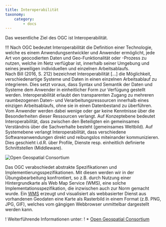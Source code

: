 ```yaml
---
title: Interoperabilität
taxonomy:
    category:
        - docs
---
```


Das wesentliche Ziel des OGC ist Interoperabilität.

!!! Nach OGC bedeutet Interoperabilität die Definition einer Technologie, welche es einem Anwendungsentwickler und Anwender ermöglicht, jede Art von geocodierten Daten und Geo-Funktionalität oder -Prozess zu nutzen, welche im Netz verfügbar ist, innerhalb seiner Umgebung und seines jeweiligen individuellen und einzelnen Arbeitsablaufs. <br> Nach Bill (2016, S. 212) bezeichnet Interoperabilität [...] die Möglichkeit, verschiedenartige Systeme und Daten in einen einzelnen Arbeitsablauf zu integrieren. Dies setzt voraus, dass Syntax und Semantik der Daten und Systeme dem Anwender in einheitlicher Form zur Verfügung gestellt werden. Interoperabilität erlaubt den transparenten Zugang zu mehreren raumbezogenen Daten- und Verarbeitungsressourcen innerhalb eines einzigen Arbeitsablaufs, ohne sie in einen Datenbestand zu überführen. Vom Anwender werden dabei wenige oder gar keine Kenntnisse über die Besonderheiten dieser Ressourcen verlangt. Auf Konzeptebene bedeutet Interoperabilität, dass zwischen den Beteiligten ein gemeinsames Verständnis über die Sachverhalte besteht (gemeinsames Weltbild). Auf Systemebene verlangt Interoperabilität, dass verschiedene Softwareanwendungen direkt und reibungslos miteinander  kommunizieren. Dies geschieht i.d.R. über Profile, Dienste resp. einheitlich definierte Schnittstellen (Middleware). 

![](OGC.png?resize=300&classes=caption "Open Geospatial Consortium")

Das OGC verabschiedet abstrakte Spezifikationen und Implementierungsspezifikationen. Mit diesen werden wir in der Übungsbearbeitung konfrontiert, so z.B. durch Nutzung einer Hintergrundkarte als Web Map Service (WMS), eine solche Implementationsspezifikation, die inzwischen auch zur Norm gemacht wurde. Ein [WMS](https://www.opengeospatial.org/standards/wms) erzeugt und visualisiert als webbasierter Dienst aus vorhandenen Geodaten eine Karte als Rasterbild in einem Format (z.B. PNG, JPG, GIF), welches vom gängigen Webbrowser unmittelbar dargestellt werden kann. 

! Weiterführende Informationen unter:
! * [Open Geospatial Consortium](http://www.opengeospatial.org/)

